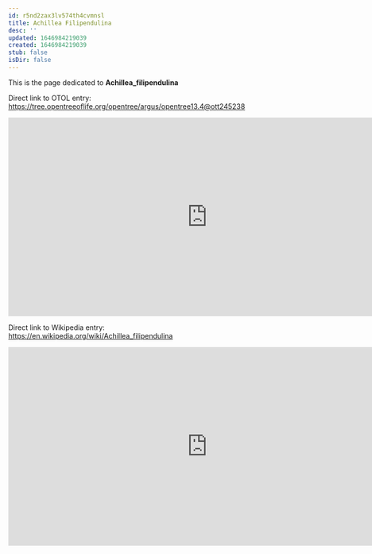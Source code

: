 ```yaml
---
id: r5nd2zax3lv574th4cvmnsl
title: Achillea Filipendulina
desc: ''
updated: 1646984219039
created: 1646984219039
stub: false
isDir: false
---
```

This is the page dedicated to **Achillea_filipendulina**


Direct link to OTOL entry: https://tree.opentreeoflife.org/opentree/argus/opentree13.4@ott245238



<html>
    <body>
    <iframe src="https://tree.opentreeoflife.org/opentree/argus/opentree13.4@ott245238"
    width="800" height="400" frameborder="0" allowfullscreen> </iframe>
    </body>
</html>
    


Direct link to Wikipedia entry: https://en.wikipedia.org/wiki/Achillea_filipendulina



<html>
    <body>
    <iframe src="https://en.wikipedia.org/wiki/Achillea_filipendulina"
    width="800" height="400" frameborder="0" allowfullscreen> </iframe>
    </body>
</html>
    
